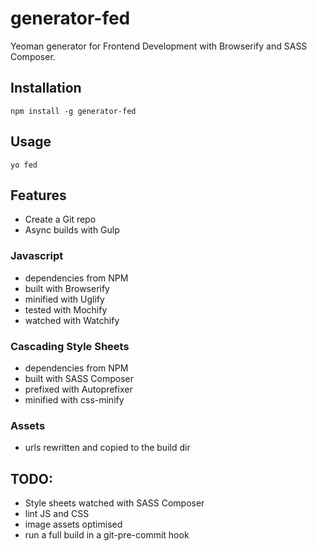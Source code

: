 # generator-fed

Yeoman generator for Frontend Development with Browserify and SASS Composer.

## Installation

    npm install -g generator-fed

## Usage

    yo fed

## Features
- Create a Git repo
- Async builds with Gulp

### Javascript
- dependencies from NPM
- built with Browserify
- minified with Uglify
- tested with Mochify
- watched with Watchify

### Cascading Style Sheets
- dependencies from NPM
- built with SASS Composer
- prefixed with Autoprefixer
- minified with css-minify

### Assets
- urls rewritten and copied to the build dir

## TODO:
 - Style sheets watched with SASS Composer
 - lint JS and CSS
 - image assets optimised
 - run a full build in a git-pre-commit hook
